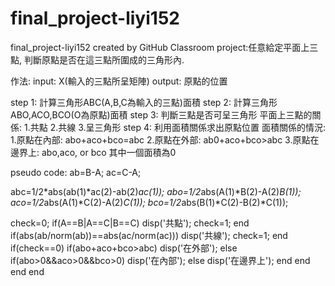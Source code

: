 # final_project-liyi152
final_project-liyi152 created by GitHub Classroom
project:任意給定平面上三點, 判斷原點是否在這三點所圍成的三角形內.

作法:
input: X(輸入的三點所呈矩陣)
output: 原點的位置

step 1: 計算三角形ABC(A,B,C為輸入的三點)面積
step 2: 計算三角形ABO,ACO,BCO(O為原點)面積
step 3: 判斷三點是否可呈三角形
平面上三點的關係:
1.共點
2.共線
3.呈三角形
step 4: 利用面積關係求出原點位置
面積關係的情況:
1.原點在內部: abo+aco+bco=abc
2.原點在外部: ab0+aco+bco>abc
3.原點在邊界上: abo,aco, or bco 其中一個面積為0

pseudo code:
ab=B-A;
ac=C-A;

abc=1/2*abs(ab(1)*ac(2)-ab(2)*ac(1)); 
abo=1/2*abs(A(1)*B(2)-A(2)*B(1)); 
aco=1/2*abs(A(1)*C(2)-A(2)*C(1)); 
bco=1/2*abs(B(1)*C(2)-B(2)*C(1)); 

check=0; 
if(A==B|A==C|B==C)
    disp('共點');
    check=1;
end
if(abs(ab/norm(ab))==abs(ac/norm(ac)))
    disp('共線');
    check=1;
end
if(check==0)
    if(abo+aco+bco>abc)
        disp('在外部');
    else
        if(abo>0&&aco>0&&bco>0)
            disp('在內部');
        else
            disp('在邊界上');
        end
    end
end
end
